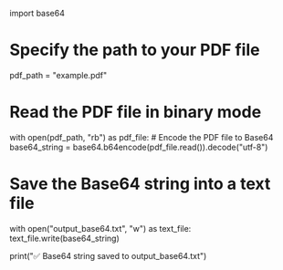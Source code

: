 import base64

# Specify the path to your PDF file
pdf_path = "example.pdf"

# Read the PDF file in binary mode
with open(pdf_path, "rb") as pdf_file:
    # Encode the PDF file to Base64
    base64_string = base64.b64encode(pdf_file.read()).decode("utf-8")

# Save the Base64 string into a text file
with open("output_base64.txt", "w") as text_file:
    text_file.write(base64_string)

print("✅ Base64 string saved to output_base64.txt")
